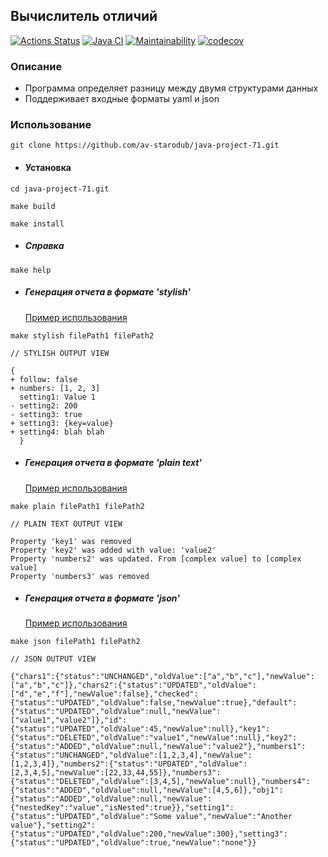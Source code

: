 ## Вычислитель отличий

[![Actions Status](https://github.com/av-starodub/java-project-71/workflows/hexlet-check/badge.svg)](https://github.com/av-starodub/java-project-71/actions)
[![Java CI](https://github.com/av-starodub/java-project-71/actions/workflows/javaci.yml/badge.svg)](https://github.com/av-starodub/java-project-71/actions/workflows/javaci.yml)
[![Maintainability](https://api.codeclimate.com/v1/badges/1bab56c13d765ad0e2a8/maintainability)](https://codeclimate.com/github/av-starodub/java-project-71/maintainability)
[![codecov](https://codecov.io/gh/av-starodub/java-project-71/branch/main/graph/badge.svg?token=XGDU7QTSQJ)](https://codecov.io/gh/av-starodub/java-project-71)

### Описание

* Программа определяет разницу между двумя структурами данных
* Поддерживает входные форматы yaml и json

### Использование
~~~
git clone https://github.com/av-starodub/java-project-71.git
~~~
* #### Установка
~~~
cd java-project-71.git
~~~
~~~
make build
~~~
~~~
make install
~~~
* ##### Справка
~~~
make help
~~~
* ##### Генерация отчета в формате 'stylish' 
  [Пример использования](https://asciinema.org/a/TsxEUumL953QN9WhO7iM7SKjG)
~~~
make stylish filePath1 filePath2
~~~
~~~text
// STYLISH OUTPUT VIEW

{
+ follow: false
+ numbers: [1, 2, 3]
  setting1: Value 1
- setting2: 200
- setting3: true
+ setting3: {key=value}
+ setting4: blah blah
  }
~~~
* ##### Генерация отчета в формате 'plain text'
  [Пример использования](https://asciinema.org/a/L3mG2yp19djWOJHTqzdslEELE)
~~~
make plain filePath1 filePath2
~~~
~~~text
// PLAIN TEXT OUTPUT VIEW

Property 'key1' was removed
Property 'key2' was added with value: 'value2'
Property 'numbers2' was updated. From [complex value] to [complex value]
Property 'numbers3' was removed
~~~
* ##### Генерация отчета в формате 'json'
  [Пример использования](https://asciinema.org/a/uOe78RfFytGsNwOXBvJtZj0NL)
~~~
make json filePath1 filePath2
~~~
~~~json5
// JSON OUTPUT VIEW

{"chars1":{"status":"UNCHANGED","oldValue":["a","b","c"],"newValue":["a","b","c"]},"chars2":{"status":"UPDATED","oldValue":["d","e","f"],"newValue":false},"checked":{"status":"UPDATED","oldValue":false,"newValue":true},"default":{"status":"UPDATED","oldValue":null,"newValue":["value1","value2"]},"id":{"status":"UPDATED","oldValue":45,"newValue":null},"key1":{"status":"DELETED","oldValue":"value1","newValue":null},"key2":{"status":"ADDED","oldValue":null,"newValue":"value2"},"numbers1":{"status":"UNCHANGED","oldValue":[1,2,3,4],"newValue":[1,2,3,4]},"numbers2":{"status":"UPDATED","oldValue":[2,3,4,5],"newValue":[22,33,44,55]},"numbers3":{"status":"DELETED","oldValue":[3,4,5],"newValue":null},"numbers4":{"status":"ADDED","oldValue":null,"newValue":[4,5,6]},"obj1":{"status":"ADDED","oldValue":null,"newValue":{"nestedKey":"value","isNested":true}},"setting1":{"status":"UPDATED","oldValue":"Some value","newValue":"Another value"},"setting2":{"status":"UPDATED","oldValue":200,"newValue":300},"setting3":{"status":"UPDATED","oldValue":true,"newValue":"none"}}
~~~
